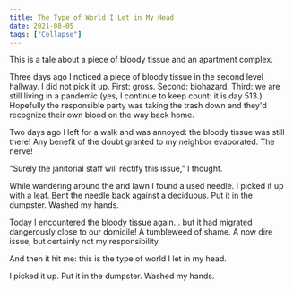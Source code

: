```yaml
---
title: The Type of World I Let in My Head
date: 2021-08-05
tags: ["Collapse"]
---
```


This is a tale about a piece of bloody tissue and an apartment complex.

<!--x-->

Three days ago I noticed a piece of bloody tissue in the second level hallway. I did not pick it up. First: gross. Second: biohazard. Third: we are still living in a pandemic (yes, I continue to keep count: it is day 513.) Hopefully the responsible party was taking the trash down and they'd recognize their own blood on the way back home.

Two days ago I left for a walk and was annoyed: the bloody tissue was still there! Any benefit of the doubt granted to my neighbor evaporated. The nerve!

"Surely the janitorial staff will rectify this issue," I thought.

While wandering around the arid lawn I found a used needle. I picked it up with a leaf. Bent the needle back against a deciduous. Put it in the dumpster. Washed my hands.

Today I encountered the bloody tissue again... but it had migrated dangerously close to our domicile! A tumbleweed of shame. A now dire issue, but certainly not my responsibility.

And then it hit me: this is the type of world I let in my head.

I picked it up. Put it in the dumpster. Washed my hands.
